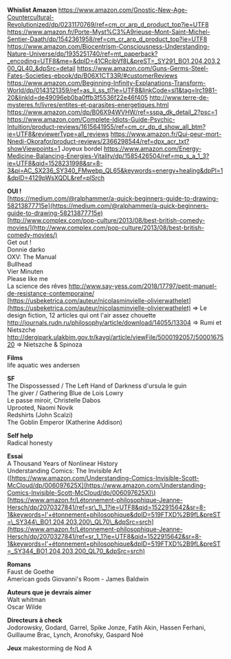 **Whislist Amazon**
https://www.amazon.com/Gnostic-New-Age-Countercultural-Revolutionized/dp/0231170769/ref=cm_cr_arp_d_product_top?ie=UTF8
https://www.amazon.fr/Porte-Myst%C3%A9rieuse-Mont-Saint-Michel-Sentier-Daath/dp/1542361958/ref=cm_cr_arp_d_product_top?ie=UTF8
https://www.amazon.com/Biocentrism-Consciousness-Understanding-Nature-Universe/dp/1935251740/ref=mt_paperback?_encoding=UTF8&me=&dpID=41CRcibVf8L&preST=_SY291_BO1,204,203,200_QL40_&dpSrc=detail
https://www.amazon.com/Guns-Germs-Steel-Fates-Societies-ebook/dp/B06X1CT33R/#customerReviews
https://www.amazon.com/Beginning-Infinity-Explanations-Transform-World/dp/0143121359/ref=as_li_ss_tl?ie=UTF8&linkCode=sl1&tag=lrc1981-20&linkId=de49096eb0ba0ffb3f5536f22e46f405
http://www.terre-de-mysteres.fr/livres/entites-et-parasites-energetiques.html
https://www.amazon.com/dp/B06X94WVHW/ref=sspa_dk_detail_2?psc=1
https://www.amazon.com/Complete-Idiots-Guide-Psychic-Intuition/product-reviews/1615641955/ref=cm_cr_dp_d_show_all_btm?ie=UTF8&reviewerType=all_reviews
https://www.amazon.fr/Qui-peur-mort-Nnedi-Okorafor/product-reviews/2366298544/ref=dpx_acr_txt?showViewpoints=1
Joyeux bordel
https://www.amazon.com/Energy-Medicine-Balancing-Energies-Vitality/dp/1585426504/ref=mp_s_a_1_3?ie=UTF8&qid=1528231998&sr=8-3&pi=AC_SX236_SY340_FMwebp_QL65&keywords=energy+healing&dpPl=1&dpID=4129pWsXQDL&ref=plSrch

**OUI !**  
[https://medium.com/@ralphammer/a-quick-beginners-guide-to-drawing-58213877715e](https://medium.com/@ralphammer/a-quick-beginners-guide-to-drawing-58213877715e)  
[http://www.complex.com/pop-culture/2013/08/best-british-comedy-movies/](http://www.complex.com/pop-culture/2013/08/best-british-comedy-movies/)  
Get out !  
Donnie darko  
OXV: The Manual  
Bullhead  
Vier Minuten  
Please like me  
La science des rêves
http://www.say-yess.com/2018/17797/petit-manuel-de-resistance-contemporaine/
[https://usbeketrica.com/auteur/nicolasminvielle-olivierwathelet](https://usbeketrica.com/auteur/nicolasminvielle-olivierwathelet) =&gt; Le design fiction, 12 articles qui ont l'air assez chouette  
http://journals.rudn.ru/philosophy/article/download/14055/13304 =&gt; Rumi et Nietszche  
http://dergipark.ulakbim.gov.tr/kaygi/article/viewFile/5000192057/5000167520 =&gt; Nietszche & Spinoza


**Films**  
life aquatic wes andersen

**SF**  
The Dispossessed / The Left Hand of Darkness d'ursula le guin  
The giver / Gathering Blue de Lois Lowry  
Le passe miroir, Christelle Dabos  
Uprooted, Naomi Novik  
Redshirts \(John Scalzi\)  
The Goblin Emperor \(Katherine Addison\)

**Self help**  
Radical honesty

**Essai**  
A Thousand Years of Nonlinear History  
Understanding Comics: The Invisible Art \([https://www.amazon.com/Understanding-Comics-Invisible-Scott-McCloud/dp/006097625X](https://www.amazon.com/Understanding-Comics-Invisible-Scott-McCloud/dp/006097625X)\)  
[https://www.amazon.fr/Létonnement-philosophique-Jeanne-Hersch/dp/2070327841/ref=sr\_1\_1?ie=UTF8&qid=1522915642&sr=8-1&keywords=l'+étonnement+philosophique&dpID=519FTXD%2B9fL&preST=\_SY344\_BO1,204,203,200\_QL70\_&dpSrc=srch](https://www.amazon.fr/Létonnement-philosophique-Jeanne-Hersch/dp/2070327841/ref=sr_1_1?ie=UTF8&qid=1522915642&sr=8-1&keywords=l'+étonnement+philosophique&dpID=519FTXD%2B9fL&preST=_SY344_BO1,204,203,200_QL70_&dpSrc=srch)

**Romans**  
Faust de Goethe  
American gods
Giovanni's Room - James Baldwin

**Auteurs que je devrais aimer**  
Walt whitman  
Oscar Wilde

**Directeurs à check**  
Jodorowsky, Godard, Garrel, Spike Jonze, Fatih Akin, Hassen Ferhani, Guillaume Brac, Lynch, Aronofsky, Gaspard Noé

**Jeux**
makestorming de Nod A
